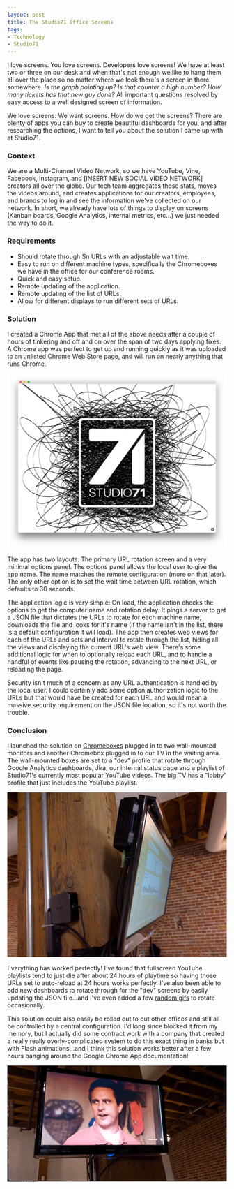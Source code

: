 ```yaml
---
layout: post
title: The Studio71 Office Screens
tags:
- Technology
- Studio71
---
```


I love screens. You love screens. Developers love screens! We have at least two or three on our desk and when that's not enough we like to hang them all over the place so no matter where we look there's a screen in there somewhere. _Is the graph pointing up?_ _Is that counter a high number?_ _How many tickets has that new guy done?_ All important questions resolved by easy access to a well designed screen of information.

We love screens. We want screens. How do we get the screens? There are plenty of apps you can buy to create beautiful dashboards for you, and after researching the options, I want to tell you about the solution I came up with at Studio71.

### Context

We are a Multi-Channel Video Network, so we have YouTube, Vine, Facebook, Instagram, and [INSERT NEW SOCIAL VIDEO NETWORK] creators all over the globe. Our tech team aggregates those stats, moves the videos around, and creates applications for our creators, employees, and brands to log in and see the information we've collected on our network. In short, we already have lots of things to display on screens (Kanban boards, Google Analytics, internal metrics, etc...) we just needed the way to do it.

### Requirements

* Should rotate through $n URLs with an adjustable wait time.
* Easy to run on different machine types, specifically the Chromeboxes we have in the office for our conference rooms.
* Quick and easy setup.
* Remote updating of the application.
* Remote updating of the list of URLs.
* Allow for different displays to run different sets of URLs.

### Solution

I created a Chrome App that met all of the above needs after a couple of hours of tinkering and off and on over the span of two days applying fixes. A Chrome app was perfect to get up and running quickly as it was uploaded to an unlisted Chrome Web Store page, and will run on nearly anything that runs Chrome.

![Studio71 Office Chrome App](/public/images/s71_office_chrome_app_000.jpg)

The app has two layouts: The primary URL rotation screen and a very minimal options panel. The options panel allows the local user to give the app name. The name matches the remote configuration (more on that later). The only other option is to set the wait time between URL rotation, which defaults to 30 seconds.

The application logic is very simple: On load, the application checks the options to get the computer name and rotation delay. It pings a server to get a JSON file that dictates the URLs to rotate for each machine name, downloads the file and looks for it's name (if the name isn't in the list, there is a default configuration it will load). The app then creates web views for each of the URLs and sets and interval to rotate through the list, hiding all the views and displaying the current URL's web view. There's some additional logic for when to optionally reload each URL, and to handle a handful of events like pausing the rotation, advancing to the next URL, or reloading the page.

Security isn't much of a concern as any URL authentication is handled by the local user. I could certainly add some option authorization logic to the URLs but that would have be created for each URL and would mean a massive security requirement on the JSON file location, so it's not worth the trouble.

### Conclusion

I launched the solution on [Chromeboxes](http://www.amazon.com/dp/B00IT1WJZQ) plugged in to two wall-mounted monitors and another Chromebox plugged in to our TV in the waiting area. The wall-mounted boxes are set to a "dev" profile that rotate through Google Analytics dashboards, Jira, our internal status page and a playlist of Studio71's currently most popular YouTube videos. The big TV has a "lobby" profile that just includes the YouTube playlist.

![Studio71 Office Dev Screen](/public/images/s71_office_chrome_app_001.jpg)

Everything has worked perfectly! I've found that fullscreen YouTube playlists tend to just die after about 24 hours of playtime so having those URLs set to auto-reload at 24 hours works perfectly. I've also been able to add new dashboards to rotate through for the "dev" screens by easily updating the JSON file...and I've even added a few [random gifs](https://media.giphy.com/media/bO3TakxSzEguc/giphy.gif) to rotate occasionally.

This solution could also easily be rolled out to out other offices and still all be controlled by a central configuration. I'd long since blocked it from my memory, but I actually did some contract work with a company that created a really really overly-complicated system to do this exact thing in banks but with Flash animations...and I think this solution works better after a few hours banging around the Google Chrome App documentation!

![Studio71 Office Dev Screen](/public/images/s71_office_chrome_app_002.gif)
